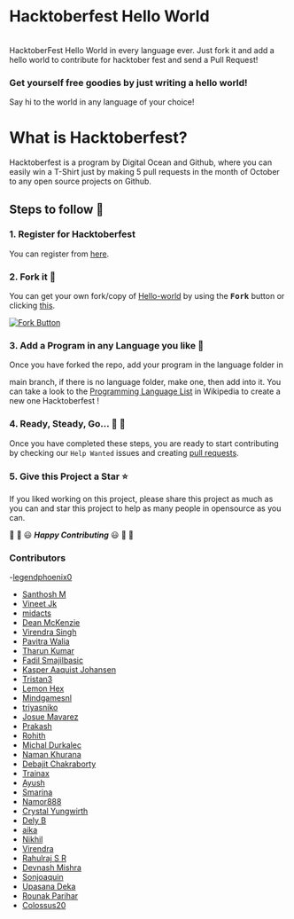 # Hacktoberfest Hello World

<br/>
HacktoberFest Hello World in every language ever.
Just fork it and add a hello world to contribute for hacktober fest and send a Pull Request!

### Get yourself free goodies by just writing a hello world!
Say hi to the world in any language of your choice!


# What is Hacktoberfest?
Hacktoberfest is a program by Digital Ocean and Github, where you can easily win a T-Shirt just by making 5 pull requests in the month of October to any open source projects on Github.

## Steps to follow :scroll:

### 1. Register for Hacktoberfest
You can register from [here](https://hacktoberfest.digitalocean.com).

### 2. Fork it :fork_and_knife:

You can get your own fork/copy of [Hello-world](https://github.com/piyush97/Hacktoberfest) by using the <kbd><b>Fork</b></kbd></a> button or clicking [this](https://github.com/piyush97/Hacktoberfest/).

 [![Fork Button](https://help.github.com/assets/images/help/repository/fork_button.jpg)](https://github.com/piyush97/Hacktoberfest)

### 3. Add a Program in any Language you like :rabbit2:

Once you have forked the repo, add your program in the language folder in

main branch, if there is no language folder, make one, then add into it.
You can take a look to the [Programming Language List](https://en.wikipedia.org/wiki/List_of_programming_languages) in Wikipedia to create a new one Hacktoberfest !

### 4. Ready, Steady, Go... :turtle: :rabbit2:

Once you have completed these steps, you are ready to start contributing
by checking our `Help Wanted` issues and creating [pull requests](https://github.com/piyush97/Hacktoberfest/pulls).

### 5. Give this Project a Star :star:

If you liked working on this project, please share this project as much
as you can and star this project to help as many people in opensource as you can.


:tada: :confetti_ball: :smiley: _**Happy Contributing**_ :smiley: :confetti_ball: :tada:

### Contributors
-[legendphoenix0](https://github.com/legendphoenix0)
- [Santhosh M](https://github.com/santhosh15lm)
- [Vineet Jk](https://github.com/vineetjk)
- [midacts](https://github.com/midacts)
- [Dean McKenzie](https://github.com/tuxhedoh)
- [Virendra Singh](https://github.com/virendrasinghrp)
- [Pavitra Walia](https://github.com/pavitrawalia)
- [Tharun Kumar](https://github.com/tharun634)
- [Fadil Smajilbasic](https://github.com/FadilSmajilbasic)
- [Kasper Aaquist Johansen](https://github.com/kaaquist)
- [Tristan3](https://github.com/Tristan3)
- [Lemon Hex](https://github.com/LemonHex)
- [Mindgamesnl](https://github.com/Mindgamesnl)
- [triyasniko](https://github.com/triyasniko)
- [Josue Mavarez](https://github.com/jMavarez)
- [Prakash](https://github.com/Prakash3008)
- [Rohith](https://github.com/RohithS001)
- [Michal Durkalec](https://github.com/mehowthe)
- [Naman Khurana](https://github.com/NamanKhurana)
- [Debajit Chakraborty](https://github.com/debajit15kgp)
- [Trainax](https://github.com/Trainax)
- [Ayush](https://github.com/ayush1612)
- [Smarina](https://github.com/Smarina)
- [Namor888](https://github.com/Namor888)
- [Crystal Yungwirth](https://github.com/crystal-dawn)
- [Dely B](https://github.com/delyB)
- [aika](https://github.com/redpfire)
- [Nikhil](https://github.com/NikhilAgrawal3012)
- [Virendra](https://github.com/veer11997)
- [Rahulraj S R](https://github.com/Rahulrajsr2714)
- [Devnash Mishra](https://github.com/CircleJerkHug)
- [Sonjoaquin](https://github.com/sonjoaquin)
- [Upasana Deka](https://github.com/upasanadeka)
- [Rounak Parihar](https://github.com/Rounak14)
- [Colossus20](https://github.com/Colossus20)
